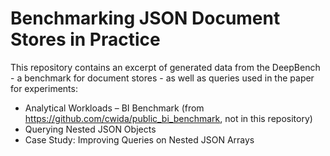 # Benchmarking JSON Document Stores in Practice

This repository contains an excerpt of generated data from the DeepBench - a benchmark for document stores - as well as queries used in the paper for experiments:

- Analytical Workloads – BI Benchmark (from https://github.com/cwida/public_bi_benchmark, not in this repository)
- Querying Nested JSON Objects
- Case Study: Improving Queries on Nested JSON Arrays
